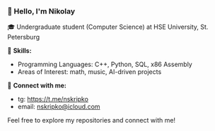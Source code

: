 ### 👋 Hello, I'm Nikolay

🎓 Undergraduate student (Computer Science) at HSE University, St. Petersburg  

🚀 **Skills:**
- Programming Languages: C++, Python, SQL, x86 Assembly
- Areas of Interest: math, music, AI-driven projects

🔗 **Connect with me:**
- tg: https://t.me/nskripko
- email: nskripko@icloud.com 

Feel free to explore my repositories and connect with me!
